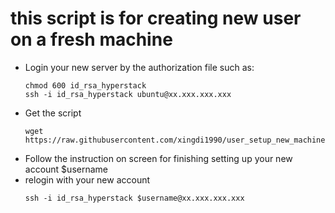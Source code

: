 # this script is for creating new user on a fresh machine

* Login your new server by the authorization file such as:
  ```
  chmod 600 id_rsa_hyperstack
  ssh -i id_rsa_hyperstack ubuntu@xx.xxx.xxx.xxx
  ```
* Get the script
  ```
  wget https://raw.githubusercontent.com/xingdi1990/user_setup_new_machine/refs/heads/main/script.sh
  ```
* Follow the instruction on screen for finishing setting up your new account $username
* relogin with your new account
  ```
  ssh -i id_rsa_hyperstack $username@xx.xxx.xxx.xxx 
  ```
